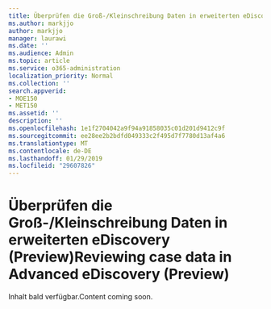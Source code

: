 ```yaml
---
title: Überprüfen die Groß-/Kleinschreibung Daten in erweiterten eDiscovery (Preview)
ms.author: markjjo
author: markjjo
manager: laurawi
ms.date: ''
ms.audience: Admin
ms.topic: article
ms.service: o365-administration
localization_priority: Normal
ms.collection: ''
search.appverid:
- MOE150
- MET150
ms.assetid: ''
description: ''
ms.openlocfilehash: 1e1f2704042a9f94a91858035c01d201d9412c9f
ms.sourcegitcommit: ee28ee2b2bdfd049333c2f495d7f7780d13af4a6
ms.translationtype: MT
ms.contentlocale: de-DE
ms.lasthandoff: 01/29/2019
ms.locfileid: "29607826"
---
```

# <a name="reviewing-case-data-in-advanced-ediscovery-preview"></a><span data-ttu-id="a5057-102">Überprüfen die Groß-/Kleinschreibung Daten in erweiterten eDiscovery (Preview)</span><span class="sxs-lookup"><span data-stu-id="a5057-102">Reviewing case data in Advanced eDiscovery (Preview)</span></span>

<span data-ttu-id="a5057-103">Inhalt bald verfügbar.</span><span class="sxs-lookup"><span data-stu-id="a5057-103">Content coming soon.</span></span>